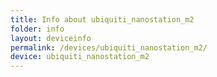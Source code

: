 ```yaml
---
title: Info about ubiquiti_nanostation_m2
folder: info
layout: deviceinfo
permalink: /devices/ubiquiti_nanostation_m2/
device: ubiquiti_nanostation_m2
---
```

